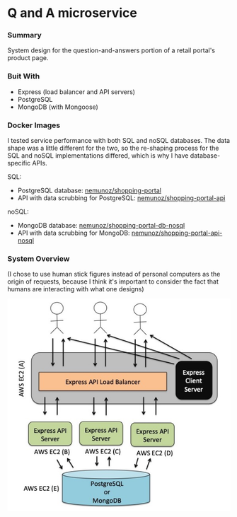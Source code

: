 # Q and A microservice

### Summary
System design for the question-and-answers portion of a retail portal's product page.

### Buit With
* Express (load balancer and API servers)
* PostgreSQL
* MongoDB (with Mongoose)

### Docker Images
I tested service performance with both SQL and noSQL databases. The data shape was a little different for the two, so the re-shaping process for the SQL and noSQL implementations differed, which is why I have database-specific APIs.

SQL:
* PostgreSQL database: [nemunoz/shopping-portal](https://hub.docker.com/r/nemunoz/shopping-portal-db)
* API with data scrubbing for PostgreSQL: [nemunoz/shopping-portal-api](https://hub.docker.com/r/nemunoz/shopping-portal-api)

noSQL:
* MongoDB database: [nemunoz/shopping-portal-db-nosql](https://hub.docker.com/r/nemunoz/shopping-portal-db-nosql)
* API with data scrubbing for MongoDB: [nemunoz/shopping-portal-api-nosql](https://hub.docker.com/r/nemunoz/shopping-portal-api-nosql)

### System Overview
(I chose to use human stick figures instead of personal computers as the origin of requests, because I think it's important to consider the fact that humans are interacting with what one designs)

![System Design](https://github.com/nicolemunoz99/Q-and-A-microservice/blob/master/system-diagram.jpg)
